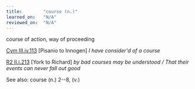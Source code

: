 ```yaml
---
title:        "course (n.)"
learned_on:   "N/A"
reviewed_on:  "N/A"
---
```


course of action, way of proceeding

[Cym III.iv.113](https://www.shakespeareswords.com/Public/Play.aspx?Act=3&Scene=4&WorkId=7#138858) \[Pisanio to Innogen\] *I have consider'd of a course*

[R2 II.i.213](https://www.shakespeareswords.com/Public/Play.aspx?Act=2&Scene=1&WorkId=22#190852) \[York to Richard\] *by bad courses may be understood / That their events can never fall out good*

See also: course (n.) 2--8, (v.)

